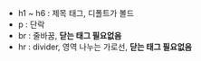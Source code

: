 
- h1 ~ h6 : 제목 태그, 디폴트가 볼드
- p : 단락
- br : 줄바꿈, **닫는 태그 필요없음**
- hr : divider, 영역 나누는 가로선, **닫는 태그 필요없음**